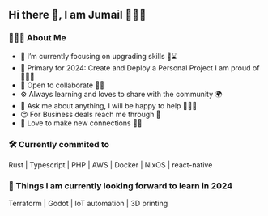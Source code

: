 ## Hi there 👋, I am Jumail 👨🏻‍💻

### 👨🏻‍💻 About Me
- 🔭 I’m currently focusing on upgrading skills 👨⌛️
- 🌱 Primary for 2024: Create and Deploy a Personal Project I am proud of 👨🏻‍💻
- 👯 Open to collaborate 🧑‍💻
- ⚙️ Always learning and loves to share with the community 🌍
- 💬 Ask me about anything, I will be happy to help 👦🏻🥰
- 😍 For Business deals reach me through 📩
- 🤗 Love to make new connections 👫🐥

### 🛠 Currently commited to
Rust | Typescript | PHP | AWS | Docker | NixOS | react-native

### 📕 Things I am currently looking forward to learn in 2024
Terraform | Godot | IoT automation | 3D printing 
